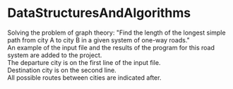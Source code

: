 # DataStructuresAndAlgorithms
Solving the problem of graph theory: "Find the length of the longest simple path from city A to city B in a given system of one-way roads."<br>
An example of the input file and the results of the program for this road system are added to the project.<br>
The departure city is on the first line of the input file.<br>
Destination city is on the second line.<br>
All possible routes between cities are indicated after.
